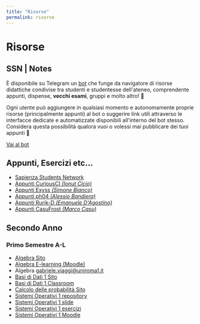 ```yaml
---
title: "Risorse"
permalink: risorse
---
```


# Risorse

## SSN | Notes

È disponibile su Telegram un [bot](https://t.me/SSN_Notes_Bot) che funge da navigatore di risorse didattiche condivise tra studenti e studentesse dell'ateneo, comprendente appunti, dispense, **vecchi esami**, gruppi e molto altro! 🚀

Ogni utente può aggiungere in qualsiasi momento e autonomamente proprie risorse (principalmente appunti) al bot o suggerire link utili attraverso le interfacce dedicate e automatizzate disponibili all'interno del bot stesso. Considera questa possibilità qualora vuoi o volessi mai pubblicare dei tuoi appunti 🙂

[Vai al bot](https://t.me/SSN_Notes_Bot)

## Appunti, Esercizi etc...

- [Sapienza Students Network](https://github.com/orgs/sapienzastudentsnetwork/repositories)
- [Appunti CuriousCI _(Ionut Cicio)_](https://curiousci.github.io/university/)
- [Appunti Exyss _(Simone Bianco)_](https://github.com/Exyss/university-notes)
- [Appunti ph04 _(Alessio Bandiera)_](https://github.com/orgs/ph-notes/repositories)
- [Appunti Rurik-D _(Emanuele D'Agostino)_](https://github.com/Rurik-D/University-notes)
- [Appunti CasuFrost _(Marco Casu)_](https://github.com/CasuFrost/UNIVERSITA-)

<!-- ## Primo Anno -->
<!---->
<!-- ### Primo Semestre -->
<!---->
<!-- - [Calcolo Differenziale](https://www1.mat.uniroma1.it/people/birindelli/esercizi/indice.html) -->
<!-- - [PSD Drive](https://drive.google.com/drive/folders/1yrcePCVNrA-kGAHzX5JdqRXziNENfjt4UW_YhLIxZPPUFavHArMU1fnTGKoX1CRnKPKh-xg2) -->
<!-- - [PSD Slide](https://drive.google.com/drive/folders/1skxQUtCXdGWQkQqhmPTbG5siH_ZIsKwq) -->
<!-- - [PSD Tutoraggio](https://drive.google.com/drive/folders/11BTEZDZ7Tw_bCKUALQ3jtYW88xFO_ncD) -->
<!-- - [PSD Compilatore Verilog](https://digitaljs.tilk.eu/) -->
<!-- - [PSD Esercizi Svolti](https://github.com/sapienzastudentsnetwork/psd2223) -->
<!-- - [Python Q2A](https://q2a.di.uniroma1.it/) -->
<!-- - [Python Eserciziario](https://q2a.di.uniroma1.it/assets/eserciziario-python/it/script/) -->
<!-- - [Python Homework](https://q2a.di.uniroma1.it/HW22) -->
<!-- - [Metodi Sito](https://sites.google.com/uniroma1.it/mmi2223/home) -->
<!-- - [Metodi Dispense](https://sites.google.com/uniroma1.it/mmi2223/dispense) -->
<!-- - [Metodi Esercizi Svolti](https://github.com/sapienzastudentsnetwork/mmi2122) -->

<!-- ### Secondo Semestre -->
<!---->
<!-- - [Calcolo Integrale Moodle](https://elearning.uniroma1.it/enrol/index.php?id=15354) -->
<!-- - [Calcolo Integrale Esercizi Svolti](https://github.com/sapienzastudentsnetwork/calcint2223) -->
<!-- - [Architettura Google Group](https://groups.google.com/u/1/a/uniroma1.it/g/architettura-degli-elaboratori-2022-23-a-l) -->
<!-- - [Architettura Classroom](https://classroom.google.com/u/1/c/NTYyODM4NDA2NDcy) -->
<!-- - [Architettura Drive](https://drive.google.com/drive/folders/1JU1D1xdahVb5hvRDG8aHQFZ73a6arFNo) -->
<!-- [Architettura Slide]() -->
<!--  [Architettura Esami]() -->
<!--  [Architettura Cheat Sheet]() -->
<!-- - [Architettura Esercizi Svolti](https://github.com/sapienzastudentsnetwork/archelab2223) -->
<!-- - [Java Classroom](https://classroom.google.com/c/NTkzNzA4NTg3MDU5) -->
<!-- - [Algoritmi Forum](https://twiki.di.uniroma1.it/twiki/view/Intro_algo/AD/WebHome) -->
<!-- - [Algoritmi Dispense](https://twiki.di.uniroma1.it/twiki/view/Intro_algo/AD/Dispense) -->
<!-- - [Algoritmi Vecchi Esami](https://twiki.di.uniroma1.it/twiki/view/Intro_algo/AD/VecchiScritti) -->

## Secondo Anno

### Primo Semestre A-L

- [Algebra Sito](https://www1.mat.uniroma1.it/people/piazza/alg-info-23-24)
- [Algebra E-learning (Moodle)](https://elearning.uniroma1.it/course/view.php?id=17234)
- Algebra [gabriele.viaggi@uniroma1.it](mailto:gabriele.viaggi@uniroma1.it)
- [Basi di Dati 1 Sito](https://giuseppeperelli.github.io/teaching/2023-24_basi_di_dati/)
- [Basi di Dati 1 Classroom](https://classroom.google.com/c/NjMzNTU2MTY4NjQz?cjc=7s3zywu)
- [Calcolo delle probabilità Sito](https://www1.mat.uniroma1.it/people/bertini/ama/didattica/informatica/)
- [Sistemi Operativi 1 repository](https://github.com/gtolomei/operating-systems)
- [Sistemi Operativi 1 slide](https://github.com/gtolomei/operating-systems/tree/master/lectures/slides)
- [Sistemi Operativi 1 esercizi](https://github.com/gtolomei/operating-systems/tree/master/exercises)
- [Sistemi Operativi 1 Moodle](https://elearning.uniroma1.it/course/view.php?id=16966)
